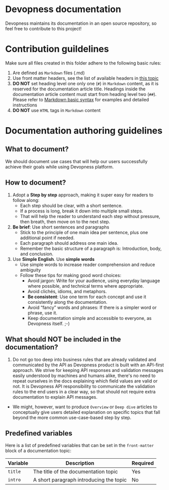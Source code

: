 # Devopness documentation
Devopness maintains its documentation in an open source repository, so feel free to contribute to this project!

# Contribution guildelines
Make sure all files created in this folder adhere to the following basic rules:
1. Are defined as `Markdown` files (.md)
2. Use front matter headers, see the list of available headers in [this topic](#predefined-variables)
3. **DO NOT** set heading level one only one (`#`) in `Markdown` content, as it is reserved for the documentation article title. Headings inside the documentation article content must start from heading level two (`##`). Please refer to [Markdown basic syntax](https://www.markdownguide.org/basic-syntax/#headings) for examples and detailed instructions
4. **DO NOT** use `HTML` tags in `Markdown` content

# Documentation authoring guidelines
## What to document?
We should document use cases that will help our users successfully achieve their goals while using Devopness platform.

## How to document?
1. Adopt a **Step by step** approach, making it super easy for readers to follow along:
    - Each step should be clear, with a short sentence.
    - If a process is long, break it down into multiple small steps.
    - That will help the reader to understand each step without pressure, then breath, then move on to the next step.
2. **Be brief**: Use short sentences and paragraphs
    - Stick to the principle of one main idea per sentence, plus one additional point if needed.
    - Each paragraph should address one main idea.
    - Remember the basic structure of a paragraph is: Introduction, body, and conclusion.
3. Use **Simple English**. Use **simple words**
    - Use simple words to increase reader comprehension and reduce ambiguity
    - Follow these tips for making good word choices:
      - Avoid jargon: Write for your audience, using everyday language where possible, and technical terms where appropriate.
      - Avoid clichés, idioms, and metaphors.
      - **Be consistent**: Use one term for each concept and use it consistently along the documentation.
      - Avoid “fancy” words and phrases: If there is a simpler word or phrase, use it.
      - Keep documentation simple and accessible to everyone, as Devopness itself. ;-) 

## What should NOT be included in the documentation?
1. Do not go too deep into business rules that are already validated and communicated by the API as Devopness product is built with an API-first approach. We strive for keeping API responses and validation messages easily understood by machines and humans alike, there's no need to repeat ourselves in the docs explaining which field values are valid or not.
It is Devopness API responsibility to communicate the validation rules to the end users in a clear way, so that should not require extra documentation to explain API messages.
* We might, however, want to produce `Overview` or `Deep dive` articles to conceptually give users detailed explanation on specific topics that fall beyond the more common use-case-based step by step.

## Predefined variables
Here is a list of predefined variables that can be set in the `front-matter` block of a documentation topic:

| Variable | Description                               | Required       |
|----------|-------------------------------------------|----------------|
| `title`  | The title of the documentation topic      | Yes            |
| `intro`  | A short paragraph introducing the topic   | No             |
